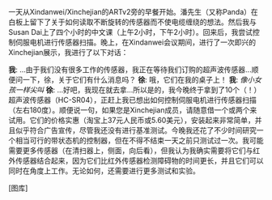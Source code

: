 一天从Xindanwei/Xinchejian的ARTv2旁的早餐开始。潘先生（又称Panda）在白板上留下了关于如何读取不断旋转的传感器而不使电缆缠绕的想法。然后我与Susan Dai上了四个小时的中文课（上午2小时，下午2小时）。回来后，我尝试控制伺服电机进行传感器扫描。晚上，在Xindanwei会议期间，进行了一次即兴的Xinchejian展示，我进行了以下对话：

**我**: ...由于我们没有很多工作的传感器，我正在等待我们订购的超声波传感器...顺便问一下，徐，关于它们有什么消息吗？
**徐**: 哦，它们在我的桌子上！
**我**: _像小女孩一样尖叫_ 
**徐**: ...好吧，我现在就去拿...所以是的，我今晚终于拿到了10个（！）超声波传感器（HC-SR04），正赶上我已想出如何控制伺服电机进行传感器扫描（左右180度）。顺便说一句，如果您是Xinchejian成员，请随意借一个或两个来试用。它们的价格实惠（淘宝上37元人民币或5.60美元），安装起来非常简单，并且似乎符合广告宣传，尽管我还没有进行基准测试。今晚我还花了不少时间研究一个相当可行的带状态机的控制器，但在不得不结束一天之前只测试过一次。我可能需要更多传感器（在清扫器上，侧面，向后看），但我认为我确实需要将它们与红外传感器结合起来，因为它们比红外传感器检测障碍物的时间更长，并且它们可以同时在角度上工作。无论如何，还需要进行更多测试和实验。

[图库]
